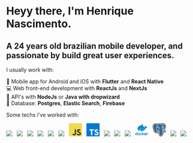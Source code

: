 # Heyy there, I'm Henrique Nascimento. 
## A 24 years old brazilian mobile developer, and passionate by build great user experiences.


I usually work with: 

:iphone: Mobile app for Android and iOS with **Flutter** and **React Native** <br/> 
:computer: Web front-end development with **ReactJs** and **NextJs**<br/>
:satellite: API's with **NodeJs** or **Java with dropwizard**<br/>
:floppy_disk: Database: **Postgres**, **Elastic Search**, **Firebase**<br/>



Some techs i've worked with: 

<p>
<img src="https://res.cloudinary.com/startup-grind/image/upload/c_fill,dpr_2.0,f_auto,g_center,h_500,q_auto:good,w_500/v1/gcs/platform-data-dsc/events/flutter-logo-5086DD11C5-seeklogo.com__McAf8P7.png" height="35px" />  
&nbsp;
<img src="https://appmasters.io/static/react-47ce6e77f039020ee2e76a10c1e988e9.png" height="35px"/> 
&nbsp;
<img src="https://img.icons8.com/color/452/firebase.png" height="35px" />
&nbsp;  
<img src="https://seeklogo.com/images/F/figma-logo-E4E21D3AEA-seeklogo.com.png" height="35px" />
&nbsp;
<img src="https://image.flaticon.com/icons/png/512/226/226770.png" height="35px"/>
&nbsp;
<img src="https://www.freepnglogos.com/uploads/apple-logo-png/apple-logo-icon-transparent-png-svg-vector-3.png" height="35px"/>  
&nbsp;  
<img src="https://raw.githubusercontent.com/github/explore/80688e429a7d4ef2fca1e82350fe8e3517d3494d/topics/javascript/javascript.png" height="35px"/>
&nbsp;  
<img src="https://raw.githubusercontent.com/github/explore/80688e429a7d4ef2fca1e82350fe8e3517d3494d/topics/typescript/typescript.png" height="35px"/>
&nbsp;
<img src="https://pngimg.com/uploads/php/php_PNG50.png" height="35px" /> 
&nbsp;
<img src="https://www.celsonunes.com.br/wp-content/uploads/2018/05/java-logo.png" height="35px" />  
&nbsp;
<img src="https://sdtimes.com/wp-content/uploads/2018/04/1_tfZa4vsI6UusJYt_fzvGnQ.png" height="35px" /> 
&nbsp;
<img src="https://raw.githubusercontent.com/github/explore/80688e429a7d4ef2fca1e82350fe8e3517d3494d/topics/docker/docker.png" height="35px"/>
&nbsp;
<img src="https://raw.githubusercontent.com/github/explore/80688e429a7d4ef2fca1e82350fe8e3517d3494d/topics/postgresql/postgresql.png" height="35px"/> 
&nbsp;
<img src="https://cdn.freebiesupply.com/logos/large/2x/elastic-elasticsearch-logo-png-transparent.png" height="35px"/>
&nbsp;
<img src="https://upload.wikimedia.org/wikipedia/commons/thumb/0/05/Apache_kafka.svg/1200px-Apache_kafka.svg.png" height="35px"/> 
</p>
